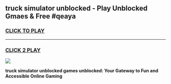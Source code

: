 
## truck simulator unblocked - Play Unblocked Gmaes & Free #qeaya
<h3>
<a href="https://news.freeplayer.one?title=truck_simulator_unblocked&ref=24F">CLICK TO PLAY</a></h3>
<hr>

<h3>
<a href="https://news.freeplayer.one?title=truck_simulator_unblocked&ref=24F">CLICK 2 PLAY</a>
  
</h3>

<a href="https://news.freeplayer.one?title=truck_simulator_unblocked&ref=24F/"><img src="https://clearcache.store/games.png"></a>


**truck simulator unblocked games unblocked: Your Gateway to Fun and Accessible Online Gaming**
